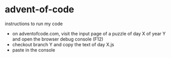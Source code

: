 # advent-of-code

instructions to run my code
- on adventofcode.com, visit the input page of a puzzle of day X of year Y and open the browser debug console (F12)
- checkout branch Y and copy the text of day X.js
- paste in the console